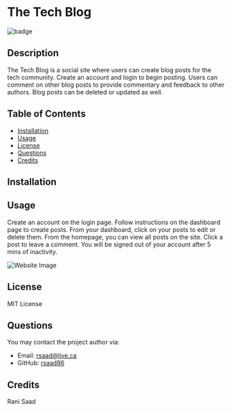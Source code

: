 # The Tech Blog

![badge](https://img.shields.io/badge/license-MIT%20License-green)

## Description

The Tech Blog is a social site where users can create blog posts for the tech community. Create an account and login to begin posting. Users can comment on other blog posts to provide commentary and feedback to other authors. Blog posts can be deleted or updated as well.

## Table of Contents

- [Installation](#Installation)
- [Usage](#Usage)
- [License](#License)
- [Questions](#Questions)
- [Credits](#Credits)

## Installation

<!-- No installation required. Go to https://the-tech-blog-17676761123.herokuapp.com/ to begin using The Tech Blog. -->

## Usage

Create an account on the login page. Follow instructions on the dashboard page to create posts. From your dashboard, click on your posts to edit or delete them. From the homepage, you can view all posts on the site. Click a post to leave a comment. You will be signed out of your account after 5 mins of inactivity.

![Website Image]()

## License

MIT License

## Questions

You may contact the project author via:

- Email: rsaad@live.ca
- GitHub: [rsaad86](https://github.com/rsaad86)

## Credits

Rani Saad
